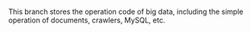This branch stores the operation code of big data, including the simple operation of documents, crawlers, MySQL, etc.
